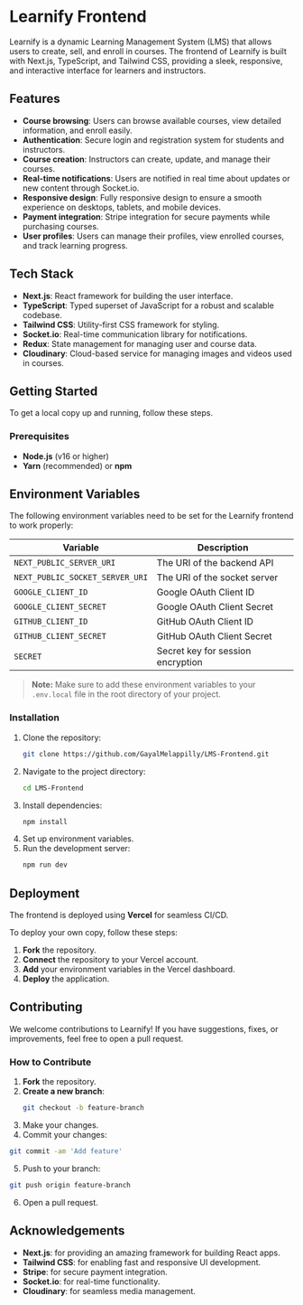 # Learnify Frontend

Learnify is a dynamic Learning Management System (LMS) that allows users to create, sell, and enroll in courses. The frontend of Learnify is built with Next.js, TypeScript, and Tailwind CSS, providing a sleek, responsive, and interactive interface for learners and instructors.

## Features

- **Course browsing**: Users can browse available courses, view detailed information, and enroll easily.
- **Authentication**: Secure login and registration system for students and instructors.
- **Course creation**: Instructors can create, update, and manage their courses.
- **Real-time notifications**: Users are notified in real time about updates or new content through Socket.io.
- **Responsive design**: Fully responsive design to ensure a smooth experience on desktops, tablets, and mobile devices.
- **Payment integration**: Stripe integration for secure payments while purchasing courses.
- **User profiles**: Users can manage their profiles, view enrolled courses, and track learning progress.

## Tech Stack

- **Next.js**: React framework for building the user interface.
- **TypeScript**: Typed superset of JavaScript for a robust and scalable codebase.
- **Tailwind CSS**: Utility-first CSS framework for styling.
- **Socket.io**: Real-time communication library for notifications.
- **Redux**: State management for managing user and course data.
- **Cloudinary**: Cloud-based service for managing images and videos used in courses.

## Getting Started

To get a local copy up and running, follow these steps.

### Prerequisites

- **Node.js** (v16 or higher)
- **Yarn** (recommended) or **npm**

## Environment Variables

The following environment variables need to be set for the Learnify frontend to work properly:

| Variable                     | Description                                |
| ---------------------------- | ------------------------------------------ |
| `NEXT_PUBLIC_SERVER_URI`      | The URI of the backend API                 |
| `NEXT_PUBLIC_SOCKET_SERVER_URI` | The URI of the socket server              |
| `GOOGLE_CLIENT_ID`            | Google OAuth Client ID                     |
| `GOOGLE_CLIENT_SECRET`        | Google OAuth Client Secret                 |
| `GITHUB_CLIENT_ID`            | GitHub OAuth Client ID                     |
| `GITHUB_CLIENT_SECRET`        | GitHub OAuth Client Secret                 |
| `SECRET`                      | Secret key for session encryption          |

> **Note:** Make sure to add these environment variables to your `.env.local` file in the root directory of your project.

### Installation

1. Clone the repository:
   ```bash
   git clone https://github.com/GayalMelappilly/LMS-Frontend.git
   ```
2. Navigate to the project directory:
   ```bash
   cd LMS-Frontend
   ```
3. Install dependencies:
   ```bash
   npm install
   ```
4. Set up environment variables.
5. Run the development server:
   ```bash
   npm run dev
   ```   

## Deployment

The frontend is deployed using **Vercel** for seamless CI/CD.

To deploy your own copy, follow these steps:

1. **Fork** the repository.
2. **Connect** the repository to your Vercel account.
3. **Add** your environment variables in the Vercel dashboard.
4. **Deploy** the application.

## Contributing

We welcome contributions to Learnify! If you have suggestions, fixes, or improvements, feel free to open a pull request.

### How to Contribute

1. **Fork** the repository.
2. **Create a new branch**:
   ```bash
   git checkout -b feature-branch
   ```
3. Make your changes.
4. Commit your changes:
  ```bash
  git commit -am 'Add feature'
  ```
5. Push to your branch:
  ```bash
  git push origin feature-branch
  ```
6. Open a pull request.


## Acknowledgements

- **Next.js**: for providing an amazing framework for building React apps.
- **Tailwind CSS**: for enabling fast and responsive UI development.
- **Stripe**: for secure payment integration.
- **Socket.io**: for real-time functionality.
- **Cloudinary**: for seamless media management.


